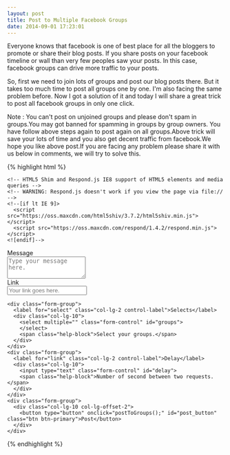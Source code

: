 ```yaml
---
layout: post
title: Post to Multiple Facebook Groups
date: 2014-09-01 17:23:01 
---
```


Everyone knows that facebook is one of best place for all the bloggers to promote or share their blog posts. If you share posts on your facebook timeline or wall than very few peoples saw your posts. In this case, facebook groups can drive more traffic to your posts.

So, first we need to join lots of groups and post our blog posts there. But it takes too much time to post all groups one by one. I'm also facing the same problem before. Now I got a solution of it and today I will share a great trick to post all facebook groups in only one click.

Note : You can't post on unjoined groups and please don't spam in groups.You may got banned for spamming in groups by group owners.
You have follow above steps again to post again on all groups.Above trick will save your lots of time and you also get decent traffic from facebook.We hope you like above post.If you are facing any problem please share it with us below in comments, we will try to solve this.


{% highlight html %}
<!DOCTYPE html>
<html lang="en">
  <head>
    <meta charset="utf-8">
    <meta http-equiv="X-UA-Compatible" content="IE=edge">
    <meta name="viewport" content="width=device-width, initial-scale=1">
    <title>Post to Multiple Facebook Groups</title>
    <meta name="robots" content="noindex, nofollow">
    <!-- Bootstrap -->
    <link href="//maxcdn.bootstrapcdn.com/bootstrap/3.2.0/css/bootstrap.min.css" rel="stylesheet">

    <!-- HTML5 Shim and Respond.js IE8 support of HTML5 elements and media queries -->
    <!-- WARNING: Respond.js doesn't work if you view the page via file:// -->
    <!--[if lt IE 9]>
      <script src="https://oss.maxcdn.com/html5shiv/3.7.2/html5shiv.min.js"></script>
      <script src="https://oss.maxcdn.com/respond/1.4.2/respond.min.js"></script>
    <![endif]-->
  </head>
  <body>
<script>
    // This is called with the results from from FB.getLoginStatus().
    function statusChangeCallback(response) {
        console.log('statusChangeCallback');
        console.log(response);
        // The response object is returned with a status field that lets the
        // app know the current login status of the person.
        // Full docs on the response object can be found in the documentation
        // for FB.getLoginStatus().
        if (response.status === 'connected') {
            // Logged into your app and Facebook.
            testAPI();
        } else if (response.status === 'not_authorized') {
            // The person is logged into Facebook, but not your app.
            document.getElementById('status').innerHTML = 'Please log ' +
                'into this app.';
        } else {
            // The person is not logged into Facebook, so we're not sure if
            // they are logged into this app or not.
            document.getElementById('status').innerHTML = 'Please log ' +
                'into Facebook.';
        }
    }

    // This function is called when someone finishes with the Login
    // Button.  See the onlogin handler attached to it in the sample
    // code below.
    function checkLoginState() {
        FB.getLoginStatus(function(response) {
            statusChangeCallback(response);
        });
    }

    window.fbAsyncInit = function() {
        FB.init({
            appId: "777029765642866",
            cookie: true, // enable cookies to allow the server to access 
            // the session
            xfbml: true, // parse social plugins on this page
            version: 'v2.1' // use version 2.1
        });

        // Now that we've initialized the JavaScript SDK, we call 
        // FB.getLoginStatus().  This function gets the state of the
        // person visiting this page and can return one of three states to
        // the callback you provide.  They can be:
        //
        // 1. Logged into your app ('connected')
        // 2. Logged into Facebook, but not your app ('not_authorized')
        // 3. Not logged into Facebook and can't tell if they are logged into
        //    your app or not.
        //
        // These three cases are handled in the callback function.

        FB.getLoginStatus(function(response) {
            statusChangeCallback(response);
        });

    };

    // Load the SDK asynchronously
    (function(d, s, id) {
        var js, fjs = d.getElementsByTagName(s)[0];
        if (d.getElementById(id)) return;
        js = d.createElement(s);
        js.id = id;
        js.src = "//connect.facebook.net/en_US/sdk.js";
        fjs.parentNode.insertBefore(js, fjs);
    }(document, 'script', 'facebook-jssdk'));

    // Here we run a very simple test of the Graph API after login is
    // successful.  See statusChangeCallback() for when this call is made.
    function testAPI() {
        console.log('Welcome!  Fetching your information.... ');
        FB.api('/me/groups', function(response) {
            var newSelect = document.getElementById('groups');
            response.data.forEach(function(group) {
                console.log(group.name);
                var opt = document.createElement("option");
                opt.value = group.id;
                opt.innerHTML = group.name; // whatever property it has          
                // then append it to the select element
                newSelect.appendChild(opt);
            });
        },{scope: 'user_groups,publish_actions'});
    }

    function postToGroups() {
        var newSelect = document.getElementById('groups');                
        var que = [];        
        for (var i = 0; i < newSelect.length; i++) {
            if (newSelect[i].selected) {
                que.push(newSelect[i].value);
            }
        }
        var delay = parseInt(document.getElementById("delay").value, 10) * 1000;       
        function postOrFinish(){
            if(que.length > 0){
                var id = que.pop();                               
                FB.api(
                    "/" + id + "/feed",
                    "POST", {
                        "message": document.getElementById("message").value,
                        "link": document.getElementById("link").value
                    },                              
                    function(response) {
                        console.log(response.error);                                   
                        setTimeout(postOrFinish, delay);
                    });
            }
            else
            {
               console.log('done')
               alert('done!');
            }
        }                     
        postOrFinish();        
    }
</script>
<div class="container">

<form class="form-horizontal">            
    <div class="form-group">
      <div class="col-lg-10 col-lg-offset-2">
        <!-- Below we include the Login Button social plugin. This button uses the JavaScript SDK to present a graphical Login button that triggers the FB.login() function when clicked. -->
        <fb:login-button scope="public_profile,email" onlogin="checkLoginState();"></fb:login-button>    
      </div>
    </div>
    <div class="form-group">
      <label for="textArea" class="col-lg-2 control-label">Message</label>
      <div class="col-lg-10">
        <textarea class="form-control" rows="3" placeholder="Type your message here." id="message"></textarea>        
      </div>
    </div>
        <div class="form-group">
      <label for="link" class="col-lg-2 control-label">Link</label>
      <div class="col-lg-10">
        <input type="text" value="" class="form-control" id="link" placeholder="Your link goes here.">        
      </div>
    </div>
    
    <div class="form-group">
      <label for="select" class="col-lg-2 control-label">Selects</label>
      <div class="col-lg-10">
        <select multiple="" class="form-control" id="groups">
        </select>
        <span class="help-block">Select your groups.</span>
      </div>
    </div>
    <div class="form-group">
      <label for="link" class="col-lg-2 control-label">Delay</label>
      <div class="col-lg-10">
        <input type="text" class="form-control" id="delay">        
        <span class="help-block">Number of second between two requests.</span>
      </div>
    </div>
    <div class="form-group">
      <div class="col-lg-10 col-lg-offset-2">
        <button type="button" onclick="postToGroups();" id="post_button" class="btn btn-primary">Post</button>
      </div>
    </div>
</form>
</div>
    <!-- jQuery (necessary for Bootstrap's JavaScript plugins) -->
    <script src="https://ajax.googleapis.com/ajax/libs/jquery/1.11.1/jquery.min.js"></script>
    <!-- Include all compiled plugins (below), or include individual files as needed -->
    <script src="//maxcdn.bootstrapcdn.com/bootstrap/3.2.0/js/bootstrap.min.js"></script>
  </body>
</html>
{% endhighlight %}

